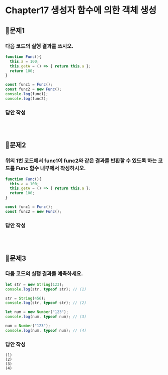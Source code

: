 # Chapter17 생성자 함수에 의한 객체 생성
## 📌문제1
### 다음 코드의 실행 결과를 쓰시오.
```js
function Func(){
  this.a = 100;
  this.getA = () => { return this.a };
  return 100;
}

const func1 = Func();
const func2 = new Func();
console.log(func1);
console.log(func2);
```
### 답안 작성
```
```

<br>

## 📌문제2
### 위의 1번 코드에서 func1이 func2와 같은 결과를 반환할 수 있도록 하는 코드를 Func 함수 내부에서 작성하시오.

```js
function Func(){
  this.a = 100;
  this.getA = () => { return this.a };
  return 100;
}

const func1 = Func();
const func2 = new Func();
```

### 답안 작성
```
```

<br>

## 📌문제3

### 다음 코드의 실행 결과를 예측하세요.

```js
let str = new String(123);
console.log(str, typeof str); // (1)

str = String(456);
console.log(str, typeof str); // (2)

let num = new Number("123");
console.log(num, typeof num); // (3)

num = Number("123");
console.log(num, typeof num); // (4)
```

### 답안 작성

```
(1) 
(2) 
(3) 
(4)
```

<br>

